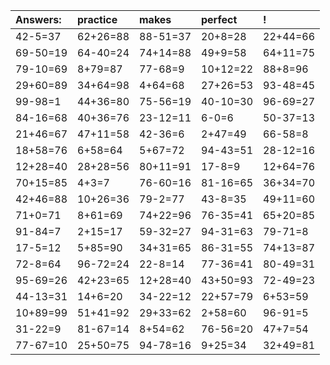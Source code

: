 | Answers: | practice | makes | perfect | ! |
| :--- | :--- | :--- | :--- | :--- |
| 42-5=37 | 62+26=88 | 88-51=37 | 20+8=28 | 22+44=66 | 
| 69-50=19 | 64-40=24 | 74+14=88 | 49+9=58 | 64+11=75 | 
| 79-10=69 | 8+79=87 | 77-68=9 | 10+12=22 | 88+8=96 | 
| 29+60=89 | 34+64=98 | 4+64=68 | 27+26=53 | 93-48=45 | 
| 99-98=1 | 44+36=80 | 75-56=19 | 40-10=30 | 96-69=27 | 
| 84-16=68 | 40+36=76 | 23-12=11 | 6-0=6 | 50-37=13 | 
| 21+46=67 | 47+11=58 | 42-36=6 | 2+47=49 | 66-58=8 | 
| 18+58=76 | 6+58=64 | 5+67=72 | 94-43=51 | 28-12=16 | 
| 12+28=40 | 28+28=56 | 80+11=91 | 17-8=9 | 12+64=76 | 
| 70+15=85 | 4+3=7 | 76-60=16 | 81-16=65 | 36+34=70 | 
| 42+46=88 | 10+26=36 | 79-2=77 | 43-8=35 | 49+11=60 | 
| 71+0=71 | 8+61=69 | 74+22=96 | 76-35=41 | 65+20=85 | 
| 91-84=7 | 2+15=17 | 59-32=27 | 94-31=63 | 79-71=8 | 
| 17-5=12 | 5+85=90 | 34+31=65 | 86-31=55 | 74+13=87 | 
| 72-8=64 | 96-72=24 | 22-8=14 | 77-36=41 | 80-49=31 | 
| 95-69=26 | 42+23=65 | 12+28=40 | 43+50=93 | 72-49=23 | 
| 44-13=31 | 14+6=20 | 34-22=12 | 22+57=79 | 6+53=59 | 
| 10+89=99 | 51+41=92 | 29+33=62 | 2+58=60 | 96-91=5 | 
| 31-22=9 | 81-67=14 | 8+54=62 | 76-56=20 | 47+7=54 | 
| 77-67=10 | 25+50=75 | 94-78=16 | 9+25=34 | 32+49=81 | 
